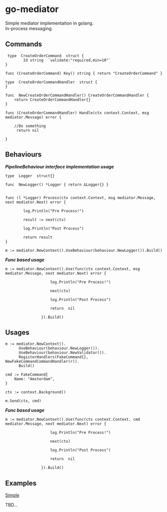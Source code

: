 


# go-mediator
Simple mediator implementation in golang. <br/>
In-process messaging.

## Commands

     type  CreateOrderCommand  struct { 
		    Id string  `validate:"required,min=10"` 
    }
    
    func (CreateOrderCommand) Key() string { return "CreateOrderCommand" }

    type  CreateOrderCommandHandler  struct {  
    }
    
    func  NewCreateOrderCommandHandler() CreateOrderCommandHandler {
	    return CreateOrderCommandHandler{}
    }
     
    func (CreateOrderCommandHandler) Handle(ctx context.Context, msg mediator.Message) error {
    
	    //Do something
	     return nil
    
    }
     
  
    
## Behaviours 

***PipelineBehaviour interface implementation usage***

    type  Logger  struct{}
    
    func  NewLogger() *Logger { return &Logger{} }
    
    
    func (l *Logger) Process(ctx context.Context, msg mediator.Message, next mediator.Next) error { 
    
		    log.Println("Pre Process!")
		    
		    result := next(ctx)
		    
		    log.Println("Post Process")
		    
		    return result
    }
    
    m := mediator.NewContext().UseBehaviour(behaviour.NewLogger()).Build()

***Func based usage***

    m := mediator.NewContext().Use(func(ctx context.Context, msg mediator.Message, next mediator.Next) error {
				    
					    log.Println("Pre Process!")
					    
					    next(ctx)
					    
					    log.Println("Post Process") 
					    
					    return  nil
				    
				    }).Build()
       

## Usages

    m := mediator.NewContext().  
		  UseBehaviour(behaviour.NewLogger()). 
		  UseBehaviour(behaviour.NewValidator()). 
		  RegisterHandlers(FakeCommand{}, NewFakeCommandCommandHandler(r)). 
		  Build()

    cmd := FakeCommand{
	    Name: "Amsterdam", 
    }
    
    ctx := context.Background()
     
    m.Send(ctx, cmd)
    

***Func based usage***

    m := mediator.NewContext().Use(func(ctx context.Context, cmd mediator.Message, next mediator.Next) error {
				    
					    log.Println("Pre Process!")
					    
					    next(ctx)
					    
					    log.Println("Post Process") 
					    
					    return  nil
				    
				    }).Build()
       
## Examples
[Simple](https://github.com/eyazici90/go-mediator/tree/master/_examples)

TBD...
